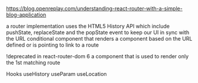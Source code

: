 https://blog.openreplay.com/understanding-react-router-with-a-simple-blog-application


<BrowserRouter>
    a router implementation uses the HTML5 History API which include pushState, replaceState and the popState event to keep our UI in sync with the URL

<Route>
    conditional component that renders a component based on the URL defined or is pointing to

<Link to>
    link to a route

!deprecated in react-router-dom 6
    <Switch>
        a component that is used to render only the 1st matching route

Hooks
    useHistory      useParam     useLocation



